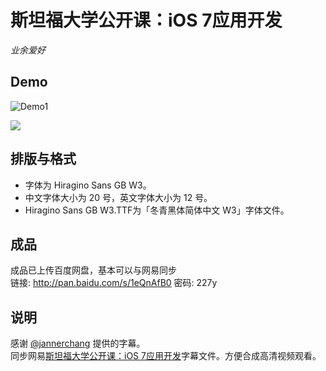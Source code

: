 斯坦福大学公开课：iOS 7应用开发
====================

*业余爱好*

Demo
----

![Demo1](http://ww4.sinaimg.cn/large/69fe98c3gw1eelg25qchaj211y0lc0x1.jpg)

![](http://ww2.sinaimg.cn/large/69fe98c3gw1eelg2b8yesj211y0lctdi.jpg)

排版与格式
---------

* 字体为 Hiragino Sans GB W3。
* 中文字体大小为 20 号，英文字体大小为 12 号。
* Hiragino Sans GB W3.TTF为「冬青黑体简体中文 W3」字体文件。

成品
----

成品已上传百度网盘，基本可以与网易同步  
链接: http://pan.baidu.com/s/1eQnAfB0 密码: 227y

说明
----

感谢 [@jannerchang](https://github.com/jannerchang) 提供的字幕。  
同步网易[斯坦福大学公开课：iOS 7应用开发](http://v.163.com/special/opencourse/ios7.html)字幕文件。方便合成高清视频观看。


